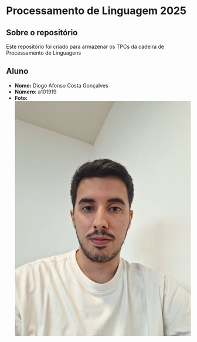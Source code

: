 # Processamento de Linguagem 2025

## Sobre o repositório
Este repositório foi criado para armazenar os TPCs da cadeira de Processamento de Linguagens

## Aluno
- **Nome:** Diogo Afonso Costa Gonçalves
- **Número:** a101919
- **Foto:**
![Diogo Gonçalves](diogo.jpg)
